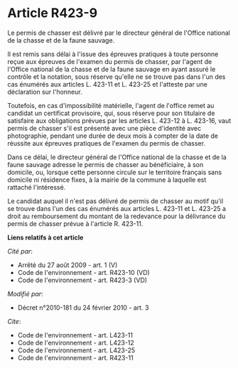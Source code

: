 # Article R423-9

Le permis de chasser est délivré par le directeur général de l'Office national de la chasse et de la faune sauvage. 

Il est remis sans délai à l'issue des épreuves pratiques à toute personne reçue aux épreuves de l'examen du permis de
chasser, par l'agent de l'Office national de la chasse et de la faune sauvage en ayant assuré le contrôle et la notation,
sous réserve qu'elle ne se trouve pas dans l'un des cas énumérés aux articles L. 423-11 et L. 423-25 et l'atteste par une
déclaration sur l'honneur. 

Toutefois, en cas d'impossibilité matérielle, l'agent de l'office remet au candidat un certificat provisoire, qui, sous
réserve pour son titulaire de satisfaire aux obligations prévues par les articles L. 423-12 à L. 423-16, vaut permis de
chasser s'il est présenté avec une pièce d'identité avec photographie, pendant une durée de deux mois à compter de la date de
réussite aux épreuves pratiques de l'examen du permis de chasser. 

Dans ce délai, le directeur général de l'Office national de la chasse et de la faune sauvage adresse le permis de chasser au
bénéficiaire, à son domicile, ou, lorsque cette personne circule sur le territoire français sans domicile ni résidence fixes,
à la mairie de la commune à laquelle est rattaché l'intéressé. 

Le candidat auquel il n'est pas délivré de permis de chasser au motif qu'il se trouve dans l'un des cas énumérés aux articles
L. 423-11 et L. 423-25 a droit au remboursement du montant de la redevance pour la délivrance du permis de chasser prévue à
l'article R. 423-11.

**Liens relatifs à cet article**

_Cité par_:

  - Arrêté du 27 août 2009 - art. 1 (V)
  - Code de l'environnement - art. R423-10 (VD)
  - Code de l'environnement - art. R423-3 (VD)

_Modifié par_:

  - Décret n°2010-181 du 24 février 2010 - art. 3

_Cite_:

  - Code de l'environnement - art. L423-11
  - Code de l'environnement - art. L423-12
  - Code de l'environnement - art. L423-25
  - Code de l'environnement - art. R423-11
